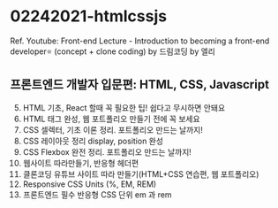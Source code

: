 # 02242021-htmlcssjs

Ref. Youtube: Front-end Lecture - Introduction to becoming a front-end developer:star: (concept + clone coding) by 드림코딩 by 엘리

## 프론트엔드 개발자 입문편: HTML, CSS, Javascript

5. HTML 기초, React 할때 꼭 필요한 팁! 쉽다고 무시하면 안돼요
6. HTML 태그 완성, 웹 포트폴리오 만들기 전에 꼭 보세요
7. CSS 셀렉터, 기초 이론 정리. 포트폴리오 만드는 날까지!
8. CSS 레이아웃 정리 display, position 완성
9. CSS Flexbox 완전 정리. 포트폴리오 만드는 날까지!
10. 웹사이트 따라만들기, 반응형 헤더편
11. 클론코딩 유튜브 사이트 따라 만들기(HTML+CSS 연습편, 웹 포트폴리오)
12. Responsive CSS Units (%, EM, REM)
13. 프론트엔드 필수 반응형 CSS 단위 em 과 rem
